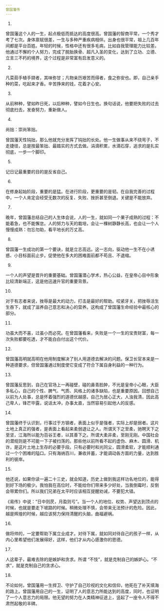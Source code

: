 ```yaml
---
曾国藩传
---
```


1.

曾国藩这个人的一生，起点极低而抵达的高度很高。曾国藩的智商平常，一个秀才考了七次。身体禀赋很差，一生与多种严重疾病相伴。出身也很平常，祖上几百年间都是平台百姓。年轻的时候，性格中还有很多毛病，比如自我管理能力比较差。他通过不懈的个人努力，完成了脱胎换骨、超凡入圣的变化，达到了立功、立德、立言三不朽的境界，这个过程是非常富有启发意义的。

2.

凡菜茹手植手撷者，其味弥甘；凡物亲历艰苦而得者，食之弥安也。即，自己亲手种的菜，吃起来才香。辛苦挣来的钱，花着才心安。

3.

从前种种，譬如昨日死，以后种种，譬如今日生也。换句话说，他要把失败的过去彻底扫去，发奋努力，重新做人。

4.

尚拙：崇尚笨拙。

曾国藩天性钝拙，那么他就充分发挥了钝拙的长处。他一生做事从来不绕弯子，不走捷径，总是按最笨拙、最踏实的方式去做。涓滴积累，水滴石穿，追求的是扎实彻底，一步一个脚印。

5.

记日记最重要的目的是反省自己。

6.

在修身起始阶段，重要的是猛。在进行阶段，更重要的是韧。在自我完善的过程中，一个人肯定会经受无数次的反复、失败、挫折甚至倒退。关键是不能放弃。

7.

晚年，曾国藩总结自己的人生体会说，人的一生，就如同一个果子成熟的过程：不能着急，也不能懈怠。人的努力与天的栽培，会让一棵树静静长高，也会让一个人慢慢成熟：勿忘勿助，看平地长的万丈高。

8.

曾国藩一生成功的第一个要诀，就是立志高远。这一志向，驱动他一生不在小诱惑、小目标面前止步。促使他在多大的困难面前都不苟且、不退缩。

9.

一个人的声望是晋升的重要基础。曾国藩潜心学术，热心公益，在皇帝心目中形象比较清新端正，这是他迅速升官的重要背景。

10.

对于有志者来说，挫辱是最大的动力，打击是最好的帮助。咬紧牙关，把挫辱活生生吞下，就成了滋养自己意志和决心的营养。这构成了曾国藩生命经验中最核心的部分。

11.

功虽大而不喜，过虽小而必究。在曾国藩看来，失败是一个一生的宝贵财富，每一次失败都要吃透，才不能白白付出这个代价。

12.

曾国藩高明就高明在他用制度解决了别人用道德去解决的问题。保卫长官本来是一种道德要求，但曾国藩通过制度使它变成了符合下属自身利益的一种行为。

13.

曾国藩反思到，自己在官场上一再碰壁，碰的鼻青脸肿，不光是皇帝小心眼，大臣多私心，自己的个性、脾气、气质、风格上的诸多缺陷，也是重要原因。回想自己以前为人处事，总是怀着强烈的道德优越感，自己为居心正大，人浊我清，因此高己卑人，锋芒毕露，说话太冲，办事太直，当然容易引起他人的反感。

14.

曾国藩终于认识到，行事过于方钢者，表面上似乎是强者，实际上却是弱者。这片土地上真正的强者，是表面上看起来柔弱退让之人。所谓天下之至柔，驰聘天下之至坚，江海所以能为百谷王者，以其善下之。所谓大柔非柔，至刚无刚。中国社会的潜规则是不可能一下子被扫荡的。那些他以前所看不起的虚伪、麻木、圆滑、机诈，是这片土地上生存的必要手段。只有必要时和光同尘，圆滑柔软，才能顺利通过一个个困难的隘口。只有海纳百川，兼收并蓄，才能调动各方面的力量，达到胜利的彼岸。

15.

他还说，如果你读一遍二十三史，就会知道，历史上做到我这样功名地位的，能得到好下场的极少。我怕我在高位时，不能给你们带来多少好处，当我倒霉时，反倒会带累你们。所以我们兄弟在太平时应该相互提醒劝诫，不要犯大错。

《易传》中说：“日中则昃，月盈则亏”。当一个人的地位、权势、声望达到顶点的时候，也就是要走下坡路的时候。稍微处理不慎，会带来无法预计的危险。因此，越是辉煌的时候，越应该努力保持清醒的头脑，曲福避祸。

16.

做将帅的，一定要帮助下属立业成才。对待下属，就如同对待自己的孩子一样，从内心里希望他们发展得好，这样，他们才从内心感激你的恩德。

17.

人这辈子，最难去除的是嫉妒和贪求。所谓 “不忮”，就是克制自己的嫉妒心。“不求”，就是克制自己的贪求心。

18.

不论如何，曾国藩用一生捍卫、守护了自己珍视的文化和信仰，他死在了补天填海的路上。曾国藩用自己的一生，证明了人的意志力所能达到的高度，同时，也证明了一个人意志力的局限。他无望的努力在人类精神征途上，竖起了一座令人不得不肃然起敬的丰碑。